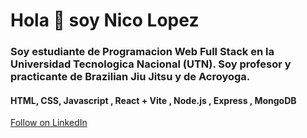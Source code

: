 <div>
  <h1 aling:"center"> Hola 👋 soy Nico Lopez</h1>
  <h3 aling:"center">Soy estudiante de Programacion Web Full Stack en la Universidad Tecnologica Nacional (UTN). Soy profesor y practicante de Brazilian Jiu Jitsu y de Acroyoga.</h3>
  <h4 aling:"center"> HTML, CSS, Javascript , React + Vite , Node.js , Express , MongoDB </h4>
</div>

<div>
  <a href="https://www.instagram.com/nicolopezbjj/">
     </a>
</div>
<a class="libutton" href="https://www.linkedin.com/comm/mynetwork/discovery-see-all?usecase=PEOPLE_FOLLOWS&followMember=nicolopezdev" target="_blank">Follow on LinkedIn</a>

